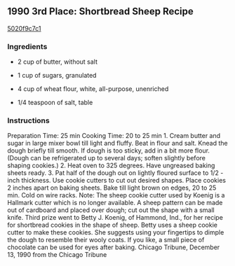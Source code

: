 ## 1990 3rd Place: Shortbread Sheep Recipe

[5020f9c7c1](http://cookeatshare.com/recipes/1990-3rd-place-shortbread-sheep-61411)

### Ingredients

 - 2 cup of butter, without salt

 - 1 cup of sugars, granulated

 - 4 cup of wheat flour, white, all-purpose, unenriched

 - 1/4 teaspoon of salt, table

### Instructions

Preparation Time: 25 min Cooking Time: 20 to 25 min 1. Cream butter and sugar in large mixer bowl till light and fluffy. Beat in flour and salt. Knead the dough briefly till smooth. If dough is too sticky, add in a bit more flour. (Dough can be refrigerated up to several days; soften slightly before shaping cookies.) 2. Heat oven to 325 degrees. Have ungreased baking sheets ready. 3. Pat half of the dough out on lightly floured surface to 1/2 -inch thickness. Use cookie cutters to cut out desired shapes. Place cookies 2 inches apart on baking sheets. Bake till light brown on edges, 20 to 25 min. Cold on wire racks. Note: The sheep cookie cutter used by Koenig is a Hallmark cutter which is no longer available. A sheep pattern can be made out of cardboard and placed over dough; cut out the shape with a small knife. Third prize went to Betty J. Koenig, of Hammond, Ind., for her recipe for shortbread cookies in the shape of sheep. Betty uses a sheep cookie cutter to make these cookies. She suggests using your fingertips to dimple the dough to resemble their wooly coats. If you like, a small piece of chocolate can be used for eyes after baking. Chicago Tribune, December 13, 1990 from the Chicago Tribune